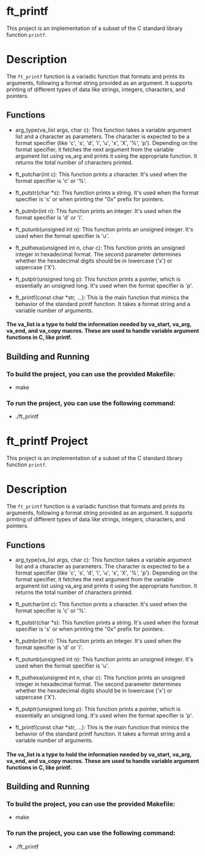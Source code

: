 # ft_printf

This project is an implementation of a subset of the C standard library function `printf`.

# Description

The `ft_printf` function is a variadic function that formats and prints its arguments, following a format string provided as an argument. It supports printing of different types of data like strings, integers, characters, and pointers.

## Functions
 * arg_type(va_list args, char c): This function takes a variable argument list and a character as parameters. The character is expected to be a format specifier (like 'c', 's', 'd', 'i', 'u', 'x', 'X', '%', 'p'). Depending on the format specifier, it fetches the next argument from the variable argument list using va_arg and prints it using the appropriate function. It returns the total number of characters printed.

 * ft_putchar(int c): This function prints a character. It's used when the format specifier is 'c' or '%'.

 * ft_putstr(char *s): This function prints a string. It's used when the format specifier is 's' or when printing the "0x" prefix for pointers.

 * ft_putnbr(int n): This function prints an integer. It's used when the format specifier is 'd' or 'i'.

 * ft_putunb(unsigned int n): This function prints an unsigned integer. It's used when the format specifier is 'u'.

 * ft_puthexa(unsigned int n, char c): This function prints an unsigned integer in hexadecimal format. The second parameter determines whether the hexadecimal digits should be in lowercase ('x') or uppercase ('X').

 * ft_putptr(unsigned long p): This function prints a pointer, which is essentially an unsigned long. It's used when the format specifier is 'p'.

 * ft_printf(const char *str, ...): This is the main function that mimics the behavior of the standard printf function. It takes a format string and a variable number of arguments.

 #### The va_list is a type to hold the information needed by va_start, va_arg, va_end, and va_copy macros. These are used to handle variable argument functions in C, like printf.
 
## Building and Running
  ### To build the project, you can use the provided Makefile:
  * make
  ### To run the project, you can use the following command:
  * ./ft_printf
# ft_printf Project

This project is an implementation of a subset of the C standard library function `printf`.

# Description

The `ft_printf` function is a variadic function that formats and prints its arguments, following a format string provided as an argument. It supports printing of different types of data like strings, integers, characters, and pointers.

## Functions
 * arg_type(va_list args, char c): This function takes a variable argument list and a character as parameters. The character is expected to be a format specifier (like 'c', 's', 'd', 'i', 'u', 'x', 'X', '%', 'p'). Depending on the format specifier, it fetches the next argument from the variable argument list using va_arg and prints it using the appropriate function. It returns the total number of characters printed.

 * ft_putchar(int c): This function prints a character. It's used when the format specifier is 'c' or '%'.

 * ft_putstr(char *s): This function prints a string. It's used when the format specifier is 's' or when printing the "0x" prefix for pointers.

 * ft_putnbr(int n): This function prints an integer. It's used when the format specifier is 'd' or 'i'.

 * ft_putunb(unsigned int n): This function prints an unsigned integer. It's used when the format specifier is 'u'.

 * ft_puthexa(unsigned int n, char c): This function prints an unsigned integer in hexadecimal format. The second parameter determines whether the hexadecimal digits should be in lowercase ('x') or uppercase ('X').

 * ft_putptr(unsigned long p): This function prints a pointer, which is essentially an unsigned long. It's used when the format specifier is 'p'.

 * ft_printf(const char *str, ...): This is the main function that mimics the behavior of the standard printf function. It takes a format string and a variable number of arguments.

 #### The va_list is a type to hold the information needed by va_start, va_arg, va_end, and va_copy macros. These are used to handle variable argument functions in C, like printf.
 
## Building and Running
  ### To build the project, you can use the provided Makefile:
  * make
  ### To run the project, you can use the following command:
  * ./ft_printf